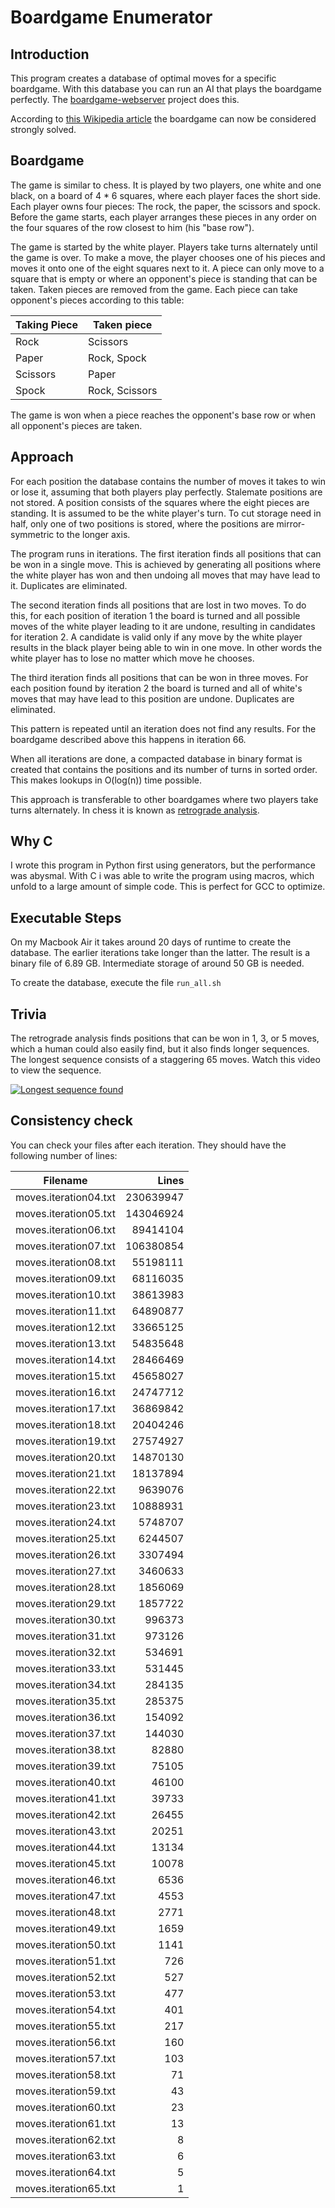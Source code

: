 Boardgame Enumerator
====================

Introduction
------------

This program creates a database of optimal moves for a specific boardgame. With this database you can run an AI that plays the boardgame perfectly. The [boardgame-webserver](../../../boardgame-webserver) project does this.

According to [this Wikipedia article](http://en.wikipedia.org/wiki/Solved_game) the boardgame can now be considered strongly solved.

Boardgame
---------

The game is similar to chess. It is played by two players, one white and one black, on a board of 4 * 6 squares, where each player faces the short side. Each player owns four pieces: The rock, the paper, the scissors and spock. Before the game starts, each player arranges these pieces in any order on the four squares of the row closest to him (his "base row").

The game is started by the white player. Players take turns alternately until the game is over. To make a move, the player chooses one of his pieces and moves it onto one of the eight squares next to it. A piece can only move to a square that is empty or where an opponent's piece is standing that can be taken. Taken pieces are removed from the game. Each piece can take opponent's pieces according to this table:

| Taking Piece | Taken piece    |
|--------------|----------------|
| Rock         | Scissors       |
| Paper        | Rock, Spock    |
| Scissors     | Paper          |
| Spock        | Rock, Scissors |

The game is won when a piece reaches the opponent's base row or when all opponent's pieces are taken.

Approach
--------

For each position the database contains the number of moves it takes to win or lose it, assuming that both players play perfectly. Stalemate positions are not stored. A position consists of the squares where the eight pieces are standing. It is assumed to be the white player's turn. To cut storage need in half, only one of two positions is stored, where the positions are mirror-symmetric to the longer axis.

The program runs in iterations. The first iteration finds all positions that can be won in a single move. This is achieved by generating all positions where the white player has won and then undoing all moves that may have lead to it. Duplicates are eliminated.

The second iteration finds all positions that are lost in two moves. To do this, for each position of iteration 1 the board is turned and all possible moves of the white player leading to it are undone, resulting in candidates for iteration 2. A candidate is valid only if any move by the white player results in the black player being able to win in one move. In other words the white player has to lose no matter which move he chooses.

The third iteration finds all positions that can be won in three moves. For each position found by iteration 2 the board is turned and all of white's moves that may have lead to this position are undone. Duplicates are eliminated.

This pattern is repeated until an iteration does not find any results. For the boardgame described above this happens in iteration 66.

When all iterations are done, a compacted database in binary format is created that contains the positions and its number of turns in sorted order. This makes lookups in O(log(n)) time possible.

This approach is transferable to other boardgames where two players take turns alternately. In chess it is known as [retrograde analysis](http://en.wikipedia.org/wiki/Retrograde_analysis).

Why C
-----

I wrote this program in Python first using generators, but the performance was abysmal. With C i was able to write the program using macros, which unfold to a large amount of simple code. This is perfect for GCC to optimize.

Executable Steps
----------------

On my Macbook Air it takes around 20 days of runtime to create the database. The earlier iterations take longer than the latter. The result is a binary file of 6.89 GB. Intermediate storage of around 50 GB is needed.

To create the database, execute the file `run_all.sh`

Trivia
------

The retrograde analysis finds positions that can be won in 1, 3, or 5 moves, which a human could also easily find, but it also finds longer sequences. The longest sequence consists of a staggering 65 moves. Watch this video to view the sequence.

[![Longest sequence found](https://img.youtube.com/vi/llDpeYxQMKo/0.jpg)](https://www.youtube.com/watch?v=llDpeYxQMKo)

Consistency check
-----------------

You can check your files after each iteration. They should have the following number of lines:

| Filename              | Lines      |
|-----------------------|-----------:|
| moves.iteration04.txt | 230639947  |
| moves.iteration05.txt | 143046924  |
| moves.iteration06.txt | 89414104   |
| moves.iteration07.txt | 106380854  |
| moves.iteration08.txt | 55198111   |
| moves.iteration09.txt | 68116035   |
| moves.iteration10.txt | 38613983   |
| moves.iteration11.txt | 64890877   |
| moves.iteration12.txt | 33665125   |
| moves.iteration13.txt | 54835648   |
| moves.iteration14.txt | 28466469   |
| moves.iteration15.txt | 45658027   |
| moves.iteration16.txt | 24747712   |
| moves.iteration17.txt | 36869842   |
| moves.iteration18.txt | 20404246   |
| moves.iteration19.txt | 27574927   |
| moves.iteration20.txt | 14870130   |
| moves.iteration21.txt | 18137894   |
| moves.iteration22.txt | 9639076    |
| moves.iteration23.txt | 10888931   |
| moves.iteration24.txt | 5748707    |
| moves.iteration25.txt | 6244507    |
| moves.iteration26.txt | 3307494    |
| moves.iteration27.txt | 3460633    |
| moves.iteration28.txt | 1856069    |
| moves.iteration29.txt | 1857722    |
| moves.iteration30.txt | 996373     |
| moves.iteration31.txt | 973126     |
| moves.iteration32.txt | 534691     |
| moves.iteration33.txt | 531445     |
| moves.iteration34.txt | 284135     |
| moves.iteration35.txt | 285375     |
| moves.iteration36.txt | 154092     |
| moves.iteration37.txt | 144030     |
| moves.iteration38.txt | 82880      |
| moves.iteration39.txt | 75105      |
| moves.iteration40.txt | 46100      |
| moves.iteration41.txt | 39733      |
| moves.iteration42.txt | 26455      |
| moves.iteration43.txt | 20251      |
| moves.iteration44.txt | 13134      |
| moves.iteration45.txt | 10078      |
| moves.iteration46.txt | 6536       |
| moves.iteration47.txt | 4553       |
| moves.iteration48.txt | 2771       |
| moves.iteration49.txt | 1659       |
| moves.iteration50.txt | 1141       |
| moves.iteration51.txt | 726        |
| moves.iteration52.txt | 527        |
| moves.iteration53.txt | 477        |
| moves.iteration54.txt | 401        |
| moves.iteration55.txt | 217        |
| moves.iteration56.txt | 160        |
| moves.iteration57.txt | 103        |
| moves.iteration58.txt | 71         |
| moves.iteration59.txt | 43         |
| moves.iteration60.txt | 23         |
| moves.iteration61.txt | 13         |
| moves.iteration62.txt | 8          |
| moves.iteration63.txt | 6          |
| moves.iteration64.txt | 5          |
| moves.iteration65.txt | 1          |
